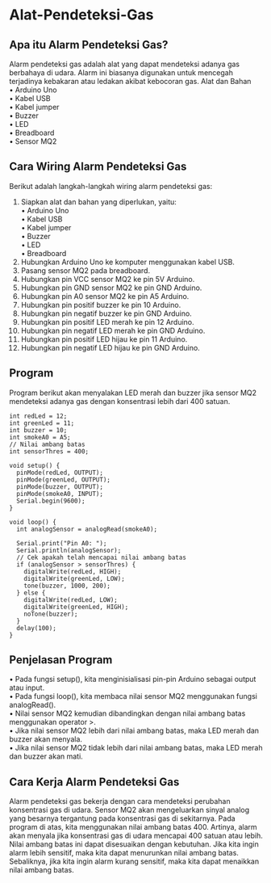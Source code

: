 # Alat-Pendeteksi-Gas
## Apa itu Alarm Pendeteksi Gas?
Alarm pendeteksi gas adalah alat yang dapat mendeteksi adanya gas berbahaya di udara. Alarm ini biasanya digunakan untuk mencegah terjadinya kebakaran atau ledakan akibat kebocoran gas.
Alat dan Bahan
<br>
•	Arduino Uno
<br>
•	Kabel USB
<br>
•	Kabel jumper
<br>
•	Buzzer
<br>
•	LED
<br>
•	Breadboard
<br>
•	Sensor MQ2

## Cara Wiring Alarm Pendeteksi Gas
Berikut adalah langkah-langkah wiring alarm pendeteksi gas:
1.	Siapkan alat dan bahan yang diperlukan, yaitu:<br>
  •	Arduino Uno<br>
  •	Kabel USB<br>
  •	Kabel jumper<br>
  •	Buzzer<br>
  •	LED<br>
  •	Breadboard
2.	Hubungkan Arduino Uno ke komputer menggunakan kabel USB.
3.	Pasang sensor MQ2 pada breadboard.
4.	Hubungkan pin VCC sensor MQ2 ke pin 5V Arduino.
5.	Hubungkan pin GND sensor MQ2 ke pin GND Arduino.
6.	Hubungkan pin A0 sensor MQ2 ke pin A5 Arduino.
7.	Hubungkan pin positif buzzer ke pin 10 Arduino.
8.	Hubungkan pin negatif buzzer ke pin GND Arduino.
9.	Hubungkan pin positif LED merah ke pin 12 Arduino.
10.	Hubungkan pin negatif LED merah ke pin GND Arduino.
11.	Hubungkan pin positif LED hijau ke pin 11 Arduino.
12.	Hubungkan pin negatif LED hijau ke pin GND Arduino.

## Program
Program berikut akan menyalakan LED merah dan buzzer jika sensor MQ2 mendeteksi adanya gas dengan konsentrasi lebih dari 400 satuan.
```arduino
int redLed = 12;
int greenLed = 11;
int buzzer = 10;
int smokeA0 = A5;
// Nilai ambang batas
int sensorThres = 400;

void setup() {
  pinMode(redLed, OUTPUT);
  pinMode(greenLed, OUTPUT);
  pinMode(buzzer, OUTPUT);
  pinMode(smokeA0, INPUT);
  Serial.begin(9600);
}

void loop() {
  int analogSensor = analogRead(smokeA0);

  Serial.print("Pin A0: ");
  Serial.println(analogSensor);
  // Cek apakah telah mencapai nilai ambang batas
  if (analogSensor > sensorThres) {
    digitalWrite(redLed, HIGH);
    digitalWrite(greenLed, LOW);
    tone(buzzer, 1000, 200);
  } else {
    digitalWrite(redLed, LOW);
    digitalWrite(greenLed, HIGH);
    noTone(buzzer);
  }
  delay(100);
}
```

## Penjelasan Program
•	Pada fungsi setup(), kita menginisialisasi pin-pin Arduino sebagai output atau input.<br>
•	Pada fungsi loop(), kita membaca nilai sensor MQ2 menggunakan fungsi analogRead().<br>
•	Nilai sensor MQ2 kemudian dibandingkan dengan nilai ambang batas menggunakan operator >.<br>
•	Jika nilai sensor MQ2 lebih dari nilai ambang batas, maka LED merah dan buzzer akan menyala.<br>
•	Jika nilai sensor MQ2 tidak lebih dari nilai ambang batas, maka LED merah dan buzzer akan mati.<br>

## Cara Kerja Alarm Pendeteksi Gas
Alarm pendeteksi gas bekerja dengan cara mendeteksi perubahan konsentrasi gas di udara. Sensor MQ2 akan mengeluarkan sinyal analog yang besarnya tergantung pada konsentrasi gas di sekitarnya.
Pada program di atas, kita menggunakan nilai ambang batas 400. Artinya, alarm akan menyala jika konsentrasi gas di udara mencapai 400 satuan atau lebih.
Nilai ambang batas ini dapat disesuaikan dengan kebutuhan. Jika kita ingin alarm lebih sensitif, maka kita dapat menurunkan nilai ambang batas. Sebaliknya, jika kita ingin alarm kurang sensitif, maka kita dapat menaikkan nilai ambang batas.
